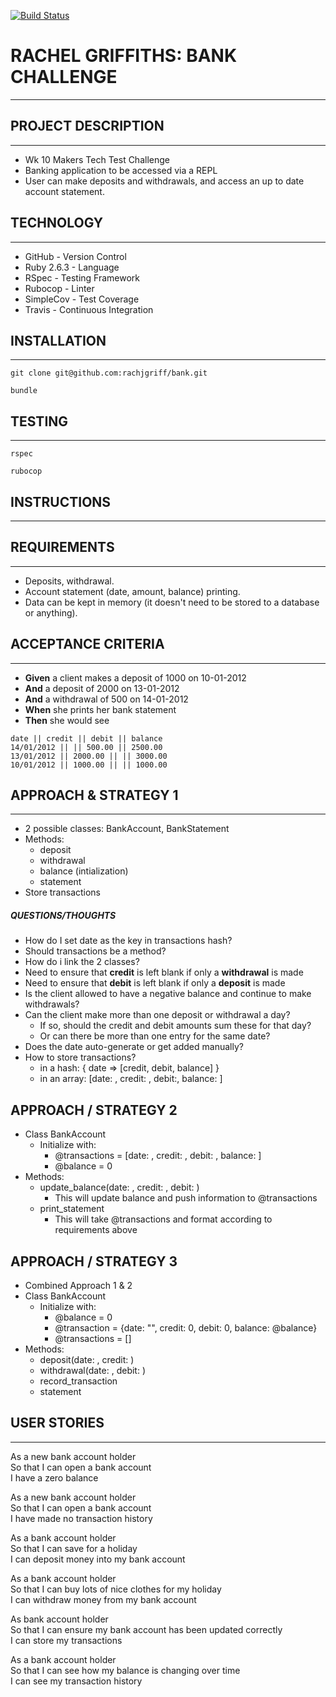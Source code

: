 [![Build Status](https://travis-ci.com/rachjgriff/bank.svg?branch=master)](https://travis-ci.com/rachjgriff/bank)

# RACHEL GRIFFITHS: BANK CHALLENGE
----------
## PROJECT DESCRIPTION
----------
* Wk 10 Makers Tech Test Challenge
* Banking application to be accessed via a REPL
* User can make deposits and withdrawals, and access an up to date account statement.

## TECHNOLOGY
---------
* GitHub - Version Control
* Ruby 2.6.3 - Language
* RSpec - Testing Framework
* Rubocop - Linter
* SimpleCov - Test Coverage
* Travis - Continuous Integration

## INSTALLATION
---------
```
git clone git@github.com:rachjgriff/bank.git

bundle
```

## TESTING
---------
```
rspec

rubocop
```

## INSTRUCTIONS
---------

## REQUIREMENTS
---------
* Deposits, withdrawal.
* Account statement (date, amount, balance) printing.
* Data can be kept in memory (it doesn't need to be stored to a database or anything).

## ACCEPTANCE CRITERIA
---------
* **Given** a client makes a deposit of 1000 on 10-01-2012
* **And** a deposit of 2000 on 13-01-2012
* **And** a withdrawal of 500 on 14-01-2012
* **When** she prints her bank statement
* **Then** she would see

```
date || credit || debit || balance
14/01/2012 || || 500.00 || 2500.00
13/01/2012 || 2000.00 || || 3000.00
10/01/2012 || 1000.00 || || 1000.00
```

## APPROACH & STRATEGY 1
---------
* 2 possible classes: BankAccount, BankStatement
* Methods:
  * deposit
  * withdrawal
  * balance (intialization)
  * statement
* Store transactions

##### QUESTIONS/THOUGHTS
* How do I set date as the key in transactions hash?
* Should transactions be a method?
* How do i link the 2 classes?
* Need to ensure that **credit** is left blank if only a **withdrawal** is made
* Need to ensure that **debit** is left blank if only a **deposit** is made
* Is the client allowed to have a negative balance and continue to make withdrawals?
* Can the client make more than one deposit or withdrawal a day?
  * If so, should the credit and debit amounts sum these for that day?
  * Or can there be more than one entry for the same date?
* Does the date auto-generate or get added manually?
* How to store transactions?
  * in a hash: { date => [credit, debit, balance] }
  * in an array: [date: , credit: , debit:, balance: ]

## APPROACH / STRATEGY 2

* Class BankAccount
  * Initialize with:
    * @transactions = [date: , credit: , debit: , balance: ]
    * @balance = 0
* Methods:
  * update_balance(date: , credit: , debit: )
    * This will update balance and push information to @transactions
  * print_statement
    * This will take @transactions and format according to requirements above

## APPROACH / STRATEGY 3

* Combined Approach 1 & 2
* Class BankAccount
  * Initialize with:
    * @balance = 0
    * @transaction = {date: "", credit: 0, debit: 0, balance: @balance}
    * @transactions = []
* Methods:
  * deposit(date: , credit: )
  * withdrawal(date: , debit: )
  * record_transaction
  * statement


## USER STORIES
---------

As a new bank account holder  
So that I can open a bank account  
I have a zero balance

As a new bank account holder  
So that I can open a bank account  
I have made no transaction history

As a bank account holder    
So that I can save for a holiday  
I can deposit money into my bank account

As a bank account holder  
So that I can buy lots of nice clothes for my holiday  
I can withdraw money from my bank account

As bank account holder  
So that I can ensure my bank account has been updated correctly  
I can store my transactions

As a bank account holder  
So that I can see how my balance is changing over time  
I can see my transaction history
